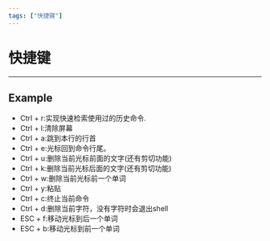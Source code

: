 ```yaml
---
tags: ["快捷键"]
---
```

# 快捷键
---
## Example

- Ctrl + r:实现快速检索使用过的历史命令.
- Ctrl + l:清除屏幕
- Ctrl + a:跳到本行的行首
- Ctrl + e:光标回到命令行尾。
- Ctrl + u:删除当前光标前面的文字(还有剪切功能)
- Ctrl + k:删除当前光标后面的文字(还有剪切功能)
- Ctrl + w:删除当前光标前一个单词
- Ctrl + y:粘贴
- Ctrl + c:终止当前命令
- Ctrl + d:删除当前字符，没有字符时会退出shell
- ESC + f:移动光标到后一个单词
- ESC + b:移动光标到前一个单词
